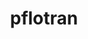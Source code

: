 ---
title: "pflotran"
layout: cache
categories: [package, develop]
meta: {"compilers": ["gcc@=11.4.0", "gcc@=9.4.0", "oneapi@=2024.2.1"], "num_specs": 22, "num_specs_by_stack": {"e4s": 9, "e4s-neoverse_v1": 3, "e4s-oneapi": 8, "e4s-power": 2, "root": 22}, "oss": ["ubuntu20.04", "ubuntu22.04"], "platforms": ["linux"], "stacks": ["e4s", "e4s-neoverse_v1", "e4s-oneapi", "e4s-power", "root"], "targets": ["neoverse_v1", "ppc64le", "x86_64_v3"], "versions": ["5.0.0"]}
spec_details: [{"compiler": "oneapi@=2024.2.1", "hash": "3b6qheeywpjwgolea7bmondac6zwiiob", "os": "ubuntu22.04", "platform": "linux", "size": "-", "stacks": ["e4s-oneapi", "root"], "tarball": "https://binaries.spack.io/develop/build_cache/linux-ubuntu22.04-x86_64_v3/oneapi-2024.2.1/pflotran-5.0.0/linux-ubuntu22.04-x86_64_v3-oneapi-2024.2.1-pflotran-5.0.0-3b6qheeywpjwgolea7bmondac6zwiiob.spack", "target": "x86_64_v3", "variants": ["build_system=autotools", "~rxn"], "versions": ["5.0.0"]}, {"compiler": "gcc@=9.4.0", "hash": "4qrafh4gls56jnte6rkdoc3oax7sh43o", "os": "ubuntu20.04", "platform": "linux", "size": "-", "stacks": ["e4s-power", "root"], "tarball": "https://binaries.spack.io/develop/build_cache/linux-ubuntu20.04-ppc64le/gcc-9.4.0/pflotran-5.0.0/linux-ubuntu20.04-ppc64le-gcc-9.4.0-pflotran-5.0.0-4qrafh4gls56jnte6rkdoc3oax7sh43o.spack", "target": "ppc64le", "variants": ["build_system=autotools", "~rxn"], "versions": ["5.0.0"]}, {"compiler": "gcc@=11.4.0", "hash": "75cxgls3fjmvx2qfaey3bwo7pjc2bnk3", "os": "ubuntu22.04", "platform": "linux", "size": "-", "stacks": ["e4s", "root"], "tarball": "https://binaries.spack.io/develop/build_cache/linux-ubuntu22.04-x86_64_v3/gcc-11.4.0/pflotran-5.0.0/linux-ubuntu22.04-x86_64_v3-gcc-11.4.0-pflotran-5.0.0-75cxgls3fjmvx2qfaey3bwo7pjc2bnk3.spack", "target": "x86_64_v3", "variants": ["build_system=autotools", "~rxn"], "versions": ["5.0.0"]}, {"compiler": "gcc@=11.4.0", "hash": "7mauizzck54zjerdw4t7ojvmrtbm3umj", "os": "ubuntu22.04", "platform": "linux", "size": "-", "stacks": ["e4s", "root"], "tarball": "https://binaries.spack.io/develop/build_cache/linux-ubuntu22.04-x86_64_v3/gcc-11.4.0/pflotran-5.0.0/linux-ubuntu22.04-x86_64_v3-gcc-11.4.0-pflotran-5.0.0-7mauizzck54zjerdw4t7ojvmrtbm3umj.spack", "target": "x86_64_v3", "variants": ["build_system=autotools", "~rxn"], "versions": ["5.0.0"]}, {"compiler": "gcc@=11.4.0", "hash": "7prlyooebl6mfbskqvr4u2lbdoxoxgs4", "os": "ubuntu22.04", "platform": "linux", "size": "-", "stacks": ["e4s", "root"], "tarball": "https://binaries.spack.io/develop/build_cache/linux-ubuntu22.04-x86_64_v3/gcc-11.4.0/pflotran-5.0.0/linux-ubuntu22.04-x86_64_v3-gcc-11.4.0-pflotran-5.0.0-7prlyooebl6mfbskqvr4u2lbdoxoxgs4.spack", "target": "x86_64_v3", "variants": ["build_system=autotools", "~rxn"], "versions": ["5.0.0"]}, {"compiler": "gcc@=9.4.0", "hash": "7thstmakpcxho23fxuuh35by46c3otcv", "os": "ubuntu20.04", "platform": "linux", "size": "-", "stacks": ["e4s-power", "root"], "tarball": "https://binaries.spack.io/develop/build_cache/linux-ubuntu20.04-ppc64le/gcc-9.4.0/pflotran-5.0.0/linux-ubuntu20.04-ppc64le-gcc-9.4.0-pflotran-5.0.0-7thstmakpcxho23fxuuh35by46c3otcv.spack", "target": "ppc64le", "variants": ["build_system=autotools", "~rxn"], "versions": ["5.0.0"]}, {"compiler": "gcc@=11.4.0", "hash": "b4pt3camk4gdofjisbzjr24a47xj3mkk", "os": "ubuntu22.04", "platform": "linux", "size": "-", "stacks": ["e4s", "root"], "tarball": "https://binaries.spack.io/develop/build_cache/linux-ubuntu22.04-x86_64_v3/gcc-11.4.0/pflotran-5.0.0/linux-ubuntu22.04-x86_64_v3-gcc-11.4.0-pflotran-5.0.0-b4pt3camk4gdofjisbzjr24a47xj3mkk.spack", "target": "x86_64_v3", "variants": ["build_system=autotools", "~rxn"], "versions": ["5.0.0"]}, {"compiler": "gcc@=11.4.0", "hash": "dkrpllvxp4qepllqmtmgmvwbb4uqkbm6", "os": "ubuntu22.04", "platform": "linux", "size": "-", "stacks": ["e4s", "root"], "tarball": "https://binaries.spack.io/develop/build_cache/linux-ubuntu22.04-x86_64_v3/gcc-11.4.0/pflotran-5.0.0/linux-ubuntu22.04-x86_64_v3-gcc-11.4.0-pflotran-5.0.0-dkrpllvxp4qepllqmtmgmvwbb4uqkbm6.spack", "target": "x86_64_v3", "variants": ["build_system=autotools", "~rxn"], "versions": ["5.0.0"]}, {"compiler": "oneapi@=2024.2.1", "hash": "fdkta6bq2mblvi2l2x5zxxqfqmjnr4mi", "os": "ubuntu22.04", "platform": "linux", "size": "-", "stacks": ["e4s-oneapi", "root"], "tarball": "https://binaries.spack.io/develop/build_cache/linux-ubuntu22.04-x86_64_v3/oneapi-2024.2.1/pflotran-5.0.0/linux-ubuntu22.04-x86_64_v3-oneapi-2024.2.1-pflotran-5.0.0-fdkta6bq2mblvi2l2x5zxxqfqmjnr4mi.spack", "target": "x86_64_v3", "variants": ["build_system=autotools", "~rxn"], "versions": ["5.0.0"]}, {"compiler": "gcc@=11.4.0", "hash": "gx3wcug5374ro3eubno2vsesd52xpdhy", "os": "ubuntu22.04", "platform": "linux", "size": "-", "stacks": ["e4s-neoverse_v1", "root"], "tarball": "https://binaries.spack.io/develop/build_cache/linux-ubuntu22.04-neoverse_v1/gcc-11.4.0/pflotran-5.0.0/linux-ubuntu22.04-neoverse_v1-gcc-11.4.0-pflotran-5.0.0-gx3wcug5374ro3eubno2vsesd52xpdhy.spack", "target": "neoverse_v1", "variants": ["build_system=autotools", "~rxn"], "versions": ["5.0.0"]}, {"compiler": "oneapi@=2024.2.1", "hash": "jzryqtwoerjdttahkqolkcjjvenhvgg6", "os": "ubuntu22.04", "platform": "linux", "size": "-", "stacks": ["e4s-oneapi", "root"], "tarball": "https://binaries.spack.io/develop/build_cache/linux-ubuntu22.04-x86_64_v3/oneapi-2024.2.1/pflotran-5.0.0/linux-ubuntu22.04-x86_64_v3-oneapi-2024.2.1-pflotran-5.0.0-jzryqtwoerjdttahkqolkcjjvenhvgg6.spack", "target": "x86_64_v3", "variants": ["build_system=autotools", "~rxn"], "versions": ["5.0.0"]}, {"compiler": "gcc@=11.4.0", "hash": "k5fbb56sjogub3mlg3v5iqludwktb6w7", "os": "ubuntu22.04", "platform": "linux", "size": "-", "stacks": ["e4s", "root"], "tarball": "https://binaries.spack.io/develop/build_cache/linux-ubuntu22.04-x86_64_v3/gcc-11.4.0/pflotran-5.0.0/linux-ubuntu22.04-x86_64_v3-gcc-11.4.0-pflotran-5.0.0-k5fbb56sjogub3mlg3v5iqludwktb6w7.spack", "target": "x86_64_v3", "variants": ["build_system=autotools", "~rxn"], "versions": ["5.0.0"]}, {"compiler": "oneapi@=2024.2.1", "hash": "l6bw566zi2tdemhfmp334ydsoczh2jev", "os": "ubuntu22.04", "platform": "linux", "size": "-", "stacks": ["e4s-oneapi", "root"], "tarball": "https://binaries.spack.io/develop/build_cache/linux-ubuntu22.04-x86_64_v3/oneapi-2024.2.1/pflotran-5.0.0/linux-ubuntu22.04-x86_64_v3-oneapi-2024.2.1-pflotran-5.0.0-l6bw566zi2tdemhfmp334ydsoczh2jev.spack", "target": "x86_64_v3", "variants": ["build_system=autotools", "~rxn"], "versions": ["5.0.0"]}, {"compiler": "gcc@=11.4.0", "hash": "lpnynah7o7ffp5nmatidduzwurndij6i", "os": "ubuntu22.04", "platform": "linux", "size": "-", "stacks": ["e4s", "root"], "tarball": "https://binaries.spack.io/develop/build_cache/linux-ubuntu22.04-x86_64_v3/gcc-11.4.0/pflotran-5.0.0/linux-ubuntu22.04-x86_64_v3-gcc-11.4.0-pflotran-5.0.0-lpnynah7o7ffp5nmatidduzwurndij6i.spack", "target": "x86_64_v3", "variants": ["build_system=autotools", "~rxn"], "versions": ["5.0.0"]}, {"compiler": "oneapi@=2024.2.1", "hash": "lsb5xjxcq5pjofangsjxslj3vci4n7vt", "os": "ubuntu22.04", "platform": "linux", "size": "-", "stacks": ["e4s-oneapi", "root"], "tarball": "https://binaries.spack.io/develop/build_cache/linux-ubuntu22.04-x86_64_v3/oneapi-2024.2.1/pflotran-5.0.0/linux-ubuntu22.04-x86_64_v3-oneapi-2024.2.1-pflotran-5.0.0-lsb5xjxcq5pjofangsjxslj3vci4n7vt.spack", "target": "x86_64_v3", "variants": ["build_system=autotools", "~rxn"], "versions": ["5.0.0"]}, {"compiler": "gcc@=11.4.0", "hash": "osxbx4a37tubtv7xi3p5lsfb5e4nqc4s", "os": "ubuntu22.04", "platform": "linux", "size": "-", "stacks": ["e4s", "root"], "tarball": "https://binaries.spack.io/develop/build_cache/linux-ubuntu22.04-x86_64_v3/gcc-11.4.0/pflotran-5.0.0/linux-ubuntu22.04-x86_64_v3-gcc-11.4.0-pflotran-5.0.0-osxbx4a37tubtv7xi3p5lsfb5e4nqc4s.spack", "target": "x86_64_v3", "variants": ["build_system=autotools", "~rxn"], "versions": ["5.0.0"]}, {"compiler": "oneapi@=2024.2.1", "hash": "pwyii2rrucjfl55vm6rfw2633xggc5ii", "os": "ubuntu22.04", "platform": "linux", "size": "-", "stacks": ["e4s-oneapi", "root"], "tarball": "https://binaries.spack.io/develop/build_cache/linux-ubuntu22.04-x86_64_v3/oneapi-2024.2.1/pflotran-5.0.0/linux-ubuntu22.04-x86_64_v3-oneapi-2024.2.1-pflotran-5.0.0-pwyii2rrucjfl55vm6rfw2633xggc5ii.spack", "target": "x86_64_v3", "variants": ["build_system=autotools", "~rxn"], "versions": ["5.0.0"]}, {"compiler": "gcc@=11.4.0", "hash": "qevuutzwmjxrw3ce6hxszj3nfrk6pje6", "os": "ubuntu22.04", "platform": "linux", "size": "-", "stacks": ["e4s-neoverse_v1", "root"], "tarball": "https://binaries.spack.io/develop/build_cache/linux-ubuntu22.04-neoverse_v1/gcc-11.4.0/pflotran-5.0.0/linux-ubuntu22.04-neoverse_v1-gcc-11.4.0-pflotran-5.0.0-qevuutzwmjxrw3ce6hxszj3nfrk6pje6.spack", "target": "neoverse_v1", "variants": ["build_system=autotools", "~rxn"], "versions": ["5.0.0"]}, {"compiler": "gcc@=11.4.0", "hash": "ufzgereb2zwjw53wgs3obaar3kxrzkks", "os": "ubuntu22.04", "platform": "linux", "size": "-", "stacks": ["e4s", "root"], "tarball": "https://binaries.spack.io/develop/build_cache/linux-ubuntu22.04-x86_64_v3/gcc-11.4.0/pflotran-5.0.0/linux-ubuntu22.04-x86_64_v3-gcc-11.4.0-pflotran-5.0.0-ufzgereb2zwjw53wgs3obaar3kxrzkks.spack", "target": "x86_64_v3", "variants": ["build_system=autotools", "~rxn"], "versions": ["5.0.0"]}, {"compiler": "oneapi@=2024.2.1", "hash": "xt23veddcxrubbhqs4ot2vecwsgxs56u", "os": "ubuntu22.04", "platform": "linux", "size": "-", "stacks": ["e4s-oneapi", "root"], "tarball": "https://binaries.spack.io/develop/build_cache/linux-ubuntu22.04-x86_64_v3/oneapi-2024.2.1/pflotran-5.0.0/linux-ubuntu22.04-x86_64_v3-oneapi-2024.2.1-pflotran-5.0.0-xt23veddcxrubbhqs4ot2vecwsgxs56u.spack", "target": "x86_64_v3", "variants": ["build_system=autotools", "~rxn"], "versions": ["5.0.0"]}, {"compiler": "oneapi@=2024.2.1", "hash": "zfdochlxxucj6ustevkszjuwdgqvizke", "os": "ubuntu22.04", "platform": "linux", "size": "-", "stacks": ["e4s-oneapi", "root"], "tarball": "https://binaries.spack.io/develop/build_cache/linux-ubuntu22.04-x86_64_v3/oneapi-2024.2.1/pflotran-5.0.0/linux-ubuntu22.04-x86_64_v3-oneapi-2024.2.1-pflotran-5.0.0-zfdochlxxucj6ustevkszjuwdgqvizke.spack", "target": "x86_64_v3", "variants": ["build_system=autotools", "~rxn"], "versions": ["5.0.0"]}, {"compiler": "gcc@=11.4.0", "hash": "zijl5s7qrt6ktnkvi5ftk7gwojteqnfj", "os": "ubuntu22.04", "platform": "linux", "size": "-", "stacks": ["e4s-neoverse_v1", "root"], "tarball": "https://binaries.spack.io/develop/build_cache/linux-ubuntu22.04-neoverse_v1/gcc-11.4.0/pflotran-5.0.0/linux-ubuntu22.04-neoverse_v1-gcc-11.4.0-pflotran-5.0.0-zijl5s7qrt6ktnkvi5ftk7gwojteqnfj.spack", "target": "neoverse_v1", "variants": ["build_system=autotools", "~rxn"], "versions": ["5.0.0"]}]
---